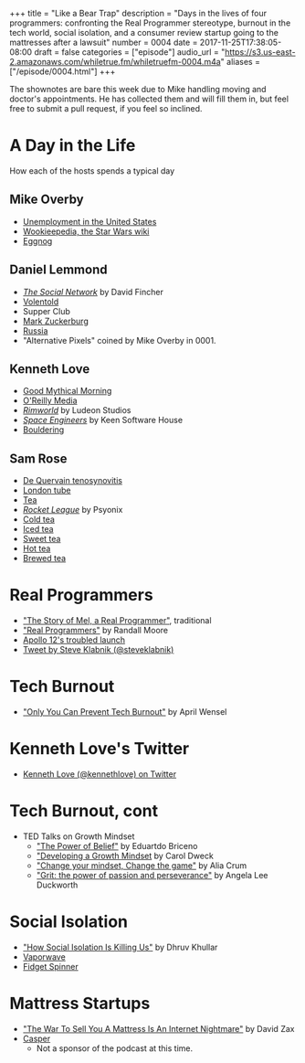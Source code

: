 +++
title = "Like a Bear Trap"
description = "Days in the lives of four programmers: confronting the Real Programmer stereotype, burnout in the tech world, social isolation, and a consumer review startup going to the mattresses after a lawsuit"
number = 0004
date = 2017-11-25T17:38:05-08:00
draft = false
categories = ["episode"]
audio_url = "https://s3.us-east-2.amazonaws.com/whiletrue.fm/whiletruefm-0004.m4a"
aliases = ["/episode/0004.html"]
+++

The shownotes are bare this week due to Mike handling moving and doctor's
appointments. He has collected them and will fill them in, but feel free to
submit a pull request, if you feel so inclined.

# A Day in the Life
How each of the hosts spends a typical day
## Mike Overby
* [Unemployment in the United States](https://en.wikipedia.org/wiki/Unemployment_in_the_United_States)
* [Wookieepedia, the Star Wars wiki](starwars.wikia.com)
* [Eggnog](https://en.wikipedia.org/wiki/Eggnog)

## Daniel Lemmond
* [*The Social Network*](https://en.wikipedia.org/wiki/The_Social_Network) by David Fincher
* [Volentold](https://www.urbandictionary.com/define.php?term=Volentold)
* Supper Club
* [Mark Zuckerburg](https://www.facebook.com/zuck)
* [Russia](http://government.ru)
* "Alternative Pixels" coined by Mike Overby in 0001.

## Kenneth Love
* [Good Mythical Morning](https://www.mythical.co/shows-good-mythical-morning)
* [O'Reilly Media](https://www.oreilly.com/)
* [*Rimworld*](https://rimworldgame.com/) by Ludeon Studios
* [*Space Engineers*](http://www.spaceengineersgame.com/) by Keen Software House
* [Bouldering](https://en.wikipedia.org/wiki/Bouldering)

## Sam Rose
* [De Quervain tenosynovitis](https://en.wikipedia.org/wiki/De_Quervain_syndrome)
* [London tube](https://tfl.gov.uk/modes/tube/)
* [Tea](https://en.wikipedia.org/wiki/Tea)
* [*Rocket League*](https://www.rocketleague.com/) by Psyonix
* [Cold tea](http://www.samovartea.com/how-to-make-cold-brewed-teas/)
* [Iced tea](https://en.wikipedia.org/wiki/Iced_tea)
* [Sweet tea](https://en.wikipedia.org/wiki/Sweet_tea)
* [Hot tea](http://the.republicoftea.com/library/how-to-make-tea/how-to-brew-hot-tea/)
* [Brewed tea](https://www.itoen.com/all-things-tea/preparing-tea)

# Real Programmers
* ["The Story of Mel, a Real Programmer"](https://www.cs.utah.edu/~elb/folklore/mel.html), traditional
* ["Real Programmers"](https://xkcd.com/378/) by Randall Moore
* [Apollo 12's troubled launch](https://en.wikipedia.org/wiki/Apollo_12#Launch_and_transfer)
* [Tweet by Steve Klabnik (@steveklabnik)](https://twitter.com/steveklabnik/status/933383593539391489)

# Tech Burnout
* ["Only You Can Prevent Tech Burnout"](https://medium.com/@Aprilw/only-you-can-prevent-tech-burnout-be3f0504c627) by April Wensel

# Kenneth Love's Twitter
* [Kenneth Love (@kennethlove) on Twitter](https://twitter.com/kennethlove)

# Tech Burnout, cont
* TED Talks on Growth Mindset
  * ["The Power of Belief"](https://www.youtube.com/watch?v=pN34FNbOKXc) by Eduartdo Briceno
  * ["Developing a Growth Mindset](https://www.youtube.com/watch?v=hiiEeMN7vbQ) by Carol Dweck
  * ["Change your mindset, Change the game"](https://www.youtube.com/watch?v=0tqq66zwa7g) by Alia Crum
  * ["Grit: the power of passion and perseverance"](https://www.youtube.com/watch?v=H14bBuluwB8) by Angela Lee Duckworth

# Social Isolation
* ["How Social Isolation Is Killing Us"](https://www.nytimes.com/2016/12/22/upshot/how-social-isolation-is-killing-us.html) by Dhruv Khullar
* [Vaporwave](https://en.wikipedia.org/wiki/Vaporwave)
* [Fidget Spinner](https://en.wikipedia.org/wiki/Fidget_spinner)

# Mattress Startups
* ["The War To Sell You A Mattress Is An Internet Nightmare"](https://www.fastcompany.com/3065928/sleepopolis-casper-bloggers-lawsuits-underside-of-the-mattress-wars) by David Zax
* [Casper](https://casper.com/)
  * Not a sponsor of the podcast at this time.
